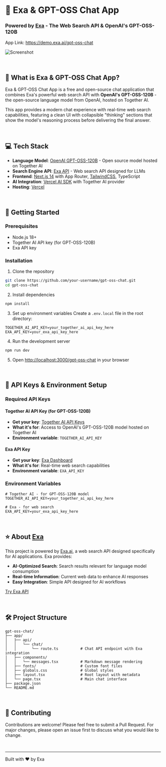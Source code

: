 # 💬 Exa & GPT-OSS Chat App
### Powered by [Exa](https://exa.ai) - The Web Search API & OpenAI's GPT-OSS-120B

App Link: https://demo.exa.ai/gpt-oss-chat

![Screenshot](https://demo.exa.ai/gpt-oss-chat/opengraph-image.jpg)

<br>

## 🎯 What is Exa & GPT-OSS Chat App?

Exa & GPT-OSS Chat App is a free and open-source chat application that combines Exa's powerful web search API with **OpenAI's GPT-OSS-120B** - the open-source language model from OpenAI, hosted on Together AI.

This app provides a modern chat experience with real-time web search capabilities, featuring a clean UI with collapsible "thinking" sections that show the model's reasoning process before delivering the final answer.

<br>

## 💻 Tech Stack
- **Language Model**: [OpenAI GPT-OSS-120B](https://openai.com/index/introducing-gpt-oss/) - Open source model hosted on Together AI
- **Search Engine API**: [Exa API](https://exa.ai) - Web search API designed for LLMs
- **Frontend**: [Next.js 14](https://nextjs.org/docs) with App Router, [TailwindCSS](https://tailwindcss.com), TypeScript
- **AI Integration**: [Vercel AI SDK](https://sdk.vercel.ai/docs/ai-sdk-core) with Together AI provider
- **Hosting**: [Vercel](https://vercel.com/)

<br>

## 🚀 Getting Started

### Prerequisites
- Node.js 18+ 
- Together AI API key (for GPT-OSS-120B)
- Exa API key

### Installation

1. Clone the repository
```bash
git clone https://github.com/your-username/gpt-oss-chat.git
cd gpt-oss-chat
```

2. Install dependencies
```bash
npm install
```

3. Set up environment variables
Create a `.env.local` file in the root directory:
```env
TOGETHER_AI_API_KEY=your_together_ai_api_key_here
EXA_API_KEY=your_exa_api_key_here
```

4. Run the development server
```bash
npm run dev
```

5. Open [http://localhost:3000/gpt-oss-chat](http://localhost:3000/gpt-oss-chat) in your browser

<br>

## 🔑 API Keys & Environment Setup

### Required API Keys

#### Together AI API Key (for GPT-OSS-120B)
- **Get your key**: [Together AI API Keys](https://api.together.ai/settings/api-keys)
- **What it's for**: Access to OpenAI's GPT-OSS-120B model hosted on Together AI
- **Environment variable**: `TOGETHER_AI_API_KEY`

#### Exa API Key  
- **Get your key**: [Exa Dashboard](https://dashboard.exa.ai/api-keys)
- **What it's for**: Real-time web search capabilities
- **Environment variable**: `EXA_API_KEY`

### Environment Variables
```env
# Together AI - for GPT-OSS-120B model
TOGETHER_AI_API_KEY=your_together_ai_api_key_here

# Exa - for web search
EXA_API_KEY=your_exa_api_key_here
```

<br>

## ⭐ About [Exa](https://exa.ai)

This project is powered by [Exa.ai](https://exa.ai), a web search API designed specifically for AI applications. Exa provides:

- **AI-Optimized Search**: Search results relevant for language model consumption
- **Real-time Information**: Current web data to enhance AI responses
- **Easy Integration**: Simple API designed for AI workflows

[Try Exa API](https://dashboard.exa.ai)

<br>

## 🛠️ Project Structure

```
gpt-oss-chat/
├── app/
│   ├── api/
│   │   └── chat/
│   │       └── route.ts          # Chat API endpoint with Exa integration
│   ├── components/
│   │   └── messages.tsx          # Markdown message rendering
│   ├── fonts/                    # Custom font files
│   ├── globals.css               # Global styles
│   ├── layout.tsx                # Root layout with metadata
│   └── page.tsx                  # Main chat interface
├── package.json
└── README.md
```

<br>

## 🤝 Contributing

Contributions are welcome! Please feel free to submit a Pull Request. For major changes, please open an issue first to discuss what you would like to change.

<br>

---

Built with ❤️ by Exa
